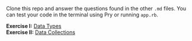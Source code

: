 Clone this repo and answer the questions found in the other `.md` files. You can test your code in the terminal using Pry or running `app.rb`.  

**Exercise I:** [Data Types](https://github.com/ATL-WDI-Exercises/ruby-basics-exercises/blob/master/data-types.md)  
**Exercise II:** [Data Collections](https://github.com/ATL-WDI-Exercises/ruby-basics-exercises/blob/master/data-collections.md)  
